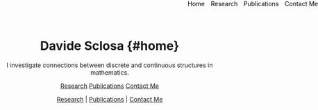 <style>
.menu {
    position: absolute;
    top: 0;
    right: 0;
    list-style-type: none;
    margin: 0;
    padding: 0;
}

.menu li {
    display: inline;
    margin-left: 10px;
}

.menu li:first-child {
    margin-left: 0;
}
</style>




# Davide Sclosa {#home}
I investigate connections between discrete and continuous structures in mathematics.

[Research](research.md) [Publications](publications.md) [Contact Me](mailto:davide.sclosa@gmail.com)

<div style="text-align: center;">
    <a href="research">Research</a> | 
    <a href="publications">Publications</a> | 
    <a href="mailto:davide.sclosa@gmail.com">Contact Me</a>
</div>

<ul class="menu">
    <li><a href="index" style="text-decoration: none; color: black;">Home</a></li>
    <li><a href="research" style="text-decoration: none; color: black;">Research</a></li>
    <li><a href="publications" style="text-decoration: none; color: black;">Publications</a></li>
    <li><a href="mailto:davide.sclosa@gmail.com" style="text-decoration: none; color: black;">Contact Me</a></li>
</ul>


<style>
    body {
        text-align: center;
    }
    
    .container {
        max-width: 600px; /* Adjust the width as needed */
        margin: 0 auto; /* Center the container horizontally */
        padding: 0 20px; /* Optional: Add padding to the sides */
    }
</style>

<div class="container">
    <!-- Your content goes here -->
</div>
